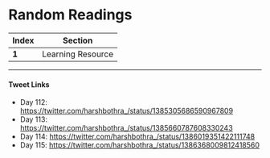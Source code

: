 # Random Readings

Index | Section
--- | ---
**1** | Learning Resource

___


#### Tweet Links
* Day 112: https://twitter.com/harshbothra_/status/1385305686590967809
* Day 113: https://twitter.com/harshbothra_/status/1385660787608330243
* Day 114: https://twitter.com/harshbothra_/status/1386019351422111748
* Day 115: https://twitter.com/harshbothra_/status/1386368009812418560
